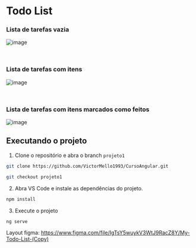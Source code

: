 # Todo List

### Lista de tarefas vazia
![image](https://user-images.githubusercontent.com/35710766/182055387-4e986400-8ca8-41ef-a846-b420a368827d.png)

<br/>

### Lista de tarefas com itens
![image](https://user-images.githubusercontent.com/35710766/182055450-f301d90b-3939-46f8-8d7e-1340afad1b80.png)

<br/>

### Lista de tarefas com itens marcados como feitos
![image](https://user-images.githubusercontent.com/35710766/182055495-78177092-d566-4a66-a713-f9a4d53be621.png)


## Executando o projeto

1. Clone o repositório e abra o branch `projeto1`
```sh
git clone https://github.com/VictorMello1993/CursoAngular.git

git checkout projeto1
```

2. Abra VS Code e instale as dependências do projeto.
```sh
npm install
```

3. Execute o projeto
```sh
ng serve
```

Layout figma: https://www.figma.com/file/IgTsY5wuykV3WtJ9RacZ8Y/My-Todo-List-(Copy)


 
